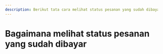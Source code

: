 ```yaml
---
description: Berikut tata cara melihat status pesanan yang sudah dibayar
---
```


# Bagaimana melihat status pesanan yang sudah dibayar

